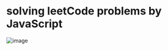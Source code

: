 solving leetCode problems by JavaScript
==
![image](https://github.com/sysuzhyupeng/leetCode/raw/master/img/never.jpg)
